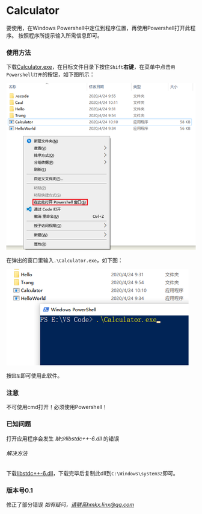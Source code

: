 # Calculator

要使用，在Windows Powershell中定位到程序位置，再使用Powershell打开此程序。
按照程序所提示输入所需信息即可。

### 使用方法
下载[Calculator.exe](https://github.com/SpongeMinecart/Calculator/raw/master/Calculator.exe)，在目标文件目录下按住`Shift`**右键**，在菜单中点击`用Powershell打开`的按钮，如下图所示：

![打开方式2](https://raw.githubusercontent.com/SpongeMinecart/Calculator/master/Pic/Click.png)

在弹出的窗口里输入`.\Calculator.exe`，如下图：

![打开方式](https://raw.githubusercontent.com/SpongeMinecart/Calculator/master/Pic/Powershell.png)

按`回车`即可使用此软件。

### 注意
不可使用cmd打开！必须使用Powershell！

### 已知问题

打开应用程序会发生 *缺少libstdc++-6.dll* 的错误

###### 解决方法

下载[libstdc++-6.dll](https://github.com/SpongeMinecart/Calculator/raw/master/Pic/libstdc%2B%2B-6.dll)，下载完毕后复制此dll到`C:\Windows\system32`即可。


### 版本号0.1
修正了部分错误
*如有疑问，请联系hmkx.linx@qq.com*
